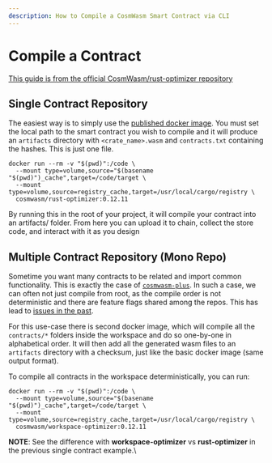 ```yaml
---
description: How to Compile a CosmWasm Smart Contract via CLI
---
```


# Compile a Contract

[This guide is from the official CosmWasm/rust-optimizer repository](https://github.com/CosmWasm/rust-optimizer)

## Single Contract Repository

The easiest way is to simply use the [published docker image](https://hub.docker.com/r/cosmwasm/rust-optimizer). You must set the local path to the smart contract you wish to compile and it will produce an `artifacts` directory with `<crate_name>.wasm` and `contracts.txt` containing the hashes. This is just one file.

```
docker run --rm -v "$(pwd)":/code \
  --mount type=volume,source="$(basename "$(pwd)")_cache",target=/code/target \
  --mount type=volume,source=registry_cache,target=/usr/local/cargo/registry \
  cosmwasm/rust-optimizer:0.12.11
```

By running this in the root of your project, it will compile your contract into an artifacts/ folder. From here you can upload it to chain, collect the store code, and interact with it as you design

## Multiple Contract Repository (Mono Repo)

Sometime you want many contracts to be related and import common functionality. This is exactly the case of [`cosmwasm-plus`](https://github.com/CosmWasm/cosmwasm-plus). In such a case, we can often not just compile from root, as the compile order is not deterministic and there are feature flags shared among the repos. This has lead to [issues in the past](https://github.com/CosmWasm/rust-optimizer/issues/21).

For this use-case there is second docker image, which will compile all the `contracts/*` folders inside the workspace and do so one-by-one in alphabetical order. It will then add all the generated wasm files to an `artifacts` directory with a checksum, just like the basic docker image (same output format).

To compile all contracts in the workspace deterministically, you can run:

```
docker run --rm -v "$(pwd)":/code \
  --mount type=volume,source="$(basename "$(pwd)")_cache",target=/code/target \
  --mount type=volume,source=registry_cache,target=/usr/local/cargo/registry \
  cosmwasm/workspace-optimizer:0.12.11
```

**NOTE**: See the difference with **workspace-optimizer** vs **rust-optimizer** in the previous single contract example.\

